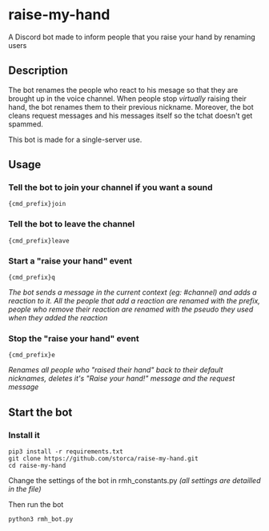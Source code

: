 # raise-my-hand
A Discord bot made to inform people that you raise your hand by renaming users

## Description
The bot renames the people who react to his mesage so that they are brought up in the voice channel. When people stop *virtually* raising their hand, the bot renames them to their previous nickname. Moreover, the bot cleans request messages and his messages itself so the tchat doesn't get spammed.

This bot is made for a single-server use.

## Usage

### Tell the bot to join your channel if you want a sound

    {cmd_prefix}join

### Tell the bot to leave the channel

    {cmd_prefix}leave

### Start a "raise your hand" event

    {cmd_prefix}q

*The bot sends a message in the current context (eg: #channel) and adds a reaction to it. All the people that add a reaction are renamed with the prefix, people who remove their reaction are renamed with the pseudo they used when they added the reaction*

### Stop the "raise your hand" event

    {cmd_prefix}e

*Renames all people who "raised their hand" back to their default nicknames, deletes it's "Raise your hand!" message and the request message*

## Start the bot
### Install it
    pip3 install -r requirements.txt
    git clone https://github.com/storca/raise-my-hand.git
    cd raise-my-hand

Change the settings of the bot in rmh_constants.py *(all settings are detailled in the file)*

Then run the bot

    python3 rmh_bot.py